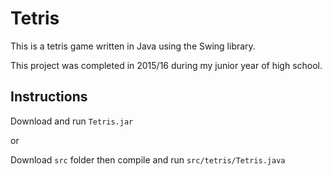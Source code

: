 # Tetris
This is a tetris game written in Java using the Swing library.

This project was completed in 2015/16 during my junior year of high school.

## Instructions
Download and run `Tetris.jar`

or

Download `src` folder then compile and run `src/tetris/Tetris.java`
